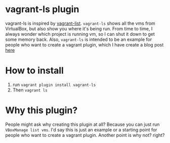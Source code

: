 vagrant-ls plugin
===============================

vagrant-ls is inspired by [vagrant-list](https://github.com/joshmcarthur/vagrant-list). `vagrant-ls` shows all the vms
from VirtualBox, but also show you where it's being run. From time to time, I always wonder which project is running vm, so I can shut it down to get some memory back.
Also, `vagrant-ls` is intended to be an example for people who want to create a vagrant plugin, which I have create a blog post [here](http://www.noppanit.com/create-simple-vagrant-plugin/)

# How to install
1. run `vagrant plugin install vagrant-ls`
2. Then `vagrant ls`

# Why this plugin?

People might ask why creating this plugin at all? Because you can just run `VBoxManage list vms`. I'd say this is just an example or a starting point for people
who want to create a vagrant plugin. Another point is why not? right?

